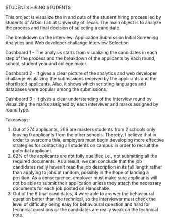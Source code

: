 STUDENTS HIRING STUDENTS

This project is visualize the in and outs of the student hiring process led by students of ArtSci Lab at University of Texas. 
The main object is to analyze the process and final decision of selecting a candidate. 

The breakdown on the interview:
Application Submission
Initial Screening
Analytics and Web developer challange
Interview
Selection

Dashboard 1 - The analysis starts from visualizing the candidates in each step of the process and the breakdown of the applicants by each round, school, student year and college major.

Dashboard 2 - It gives a clear picture of the analytics and web developer challange visulaizing the submissions received by the applicants and the shortlisted applicants. Also, it shows which scripting languages and databases were popular among the submissions.

Dashboard 3 - It gives a clear understanding of the interview round by visualizing the marks assigned by each interviwer and marks assigned by round type.

Takeaways:
1. Out of 274 applicants, 266 are masters students from 2 schools only leaving 0 applicants from the other schools. Thereby, I believe that in order to overcome this, employers must begin developing more effective strategies for contacting all students on campus in order to recruit the potential applicant.
2. ​62% of the applicants are not fully qualified i.e., not submitting all the required documents. As a result, we can conclude that the job candidates really haven't read the job description in its full length rather than applying to jobs at random, possibly in the hope of landing a position. As a consequence, employer must make sure applicants will not be able to submit their application unless they attach the necessary documents for each job posted on Handshake.
3. Out of the 6 final candidates, 4 were able to answer the behavioural question better than the technical, so the interviewer must check the level of difficulty being easy for behavioural question and hard for technical questions or the candidates are really weak on the technical note.
